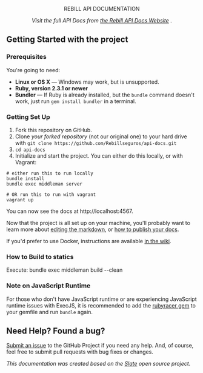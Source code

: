 <p align="center">
  REBILL API DOCUMENTATION
</p>

<p align="center"><em>Visit the full API Docs from <a href="https://docs.rebill.to">the Rebill API Docs Website</a> </em>.</p>

Getting Started with the project
------------------------------

### Prerequisites

You're going to need:

 - **Linux or OS X** — Windows may work, but is unsupported.
 - **Ruby, version 2.3.1 or newer**
 - **Bundler** — If Ruby is already installed, but the `bundle` command doesn't work, just run `gem install bundler` in a terminal.

### Getting Set Up

1. Fork this repository on GitHub.
2. Clone *your forked repository* (not our original one) to your hard drive with `git clone https://github.com/Rebillseguros/api-docs.git`
3. `cd api-docs`
4. Initialize and start the project. You can either do this locally, or with Vagrant:

```shell
# either run this to run locally
bundle install
bundle exec middleman server

# OR run this to run with vagrant
vagrant up
```

You can now see the docs at http://localhost:4567.

Now that the project is all set up on your machine, you'll probably want to learn more about [editing the markdown](https://github.com/lord/slate/wiki/Markdown-Syntax), or [how to publish your docs](https://github.com/lord/slate/wiki/Deploying-slate).

If you'd prefer to use Docker, instructions are available [in the wiki](https://github.com/lord/slate/wiki/Docker).

### How to Build to statics
Execute: bundle exec middleman build --clean

### Note on JavaScript Runtime

For those who don't have JavaScript runtime or are experiencing JavaScript runtime issues with ExecJS, it is recommended to add the [rubyracer gem](https://github.com/cowboyd/therubyracer) to your gemfile and run `bundle` again.

Need Help? Found a bug?
--------------------

[Submit an issue](https://github.com/Rebillseguros/api-docs/issues) to the GitHub Project if you need any help. And, of course, feel free to submit pull requests with bug fixes or changes.

<p><em>This documentation was created based on the <a href="https://lord.github.io/slate">Slate</a> open source project.</p>
